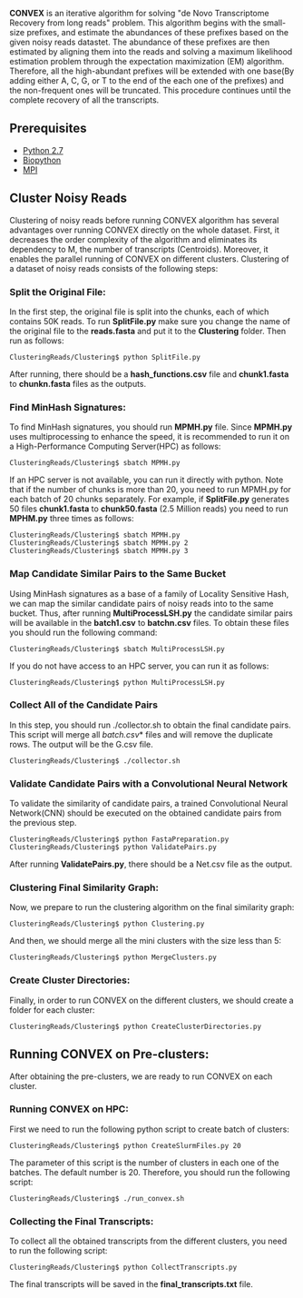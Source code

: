 **CONVEX** is an iterative algorithm for solving "de Novo Transcriptome Recovery from long reads" problem. This algorithm begins with the small-size prefixes, and estimate
the abundances of these prefixes based on the given noisy reads datastet. The abundance of these prefixes are then estimated by aligning them into the reads and solving a maximum likelihood estimation problem
through the expectation maximization (EM) algorithm. 
Therefore, all the high-abundant prefixes will be extended with one base(By adding either A, C, G, or T to the end of the each one of the prefixes) and the non-frequent ones will be truncated. 
This procedure continues until the complete recovery of all the transcripts. 

## Prerequisites
* [Python 2.7](https://www.python.org/download/releases/2.7/)
* [Biopython](https://biopython.org/wiki/Download)  
* [MPI](https://askubuntu.com/questions/1010438/how-can-i-install-mpich-library)

## Cluster Noisy Reads
Clustering of noisy reads before running CONVEX algorithm has several advantages over running CONVEX directly on the whole dataset.
First, it decreases the order complexity of the algorithm and eliminates its dependency to M, the number of transcripts (Centroids).
Moreover, it enables the parallel running of CONVEX on different clusters. Clustering of a dataset of noisy reads consists of the following steps:

### Split the Original File:
In the first step, the original file is split into the chunks, each of which contains 50K reads.
To run **SplitFile.py** make sure you change the name of the original file to the **reads.fasta** and put it to the **Clustering** folder. Then run as follows:
```
ClusteringReads/Clustering$ python SplitFile.py
```
After running, there should be a **hash_functions.csv** file and **chunk1.fasta** to **chunkn.fasta** files as the outputs.

### Find MinHash Signatures:
To find MinHash signatures, you should run **MPMH.py** file. Since **MPMH.py** uses multiprocessing to enhance the speed, 
it is recommended to run it on a High-Performance Computing Server(HPC) as follows:
```
ClusteringReads/Clustering$ sbatch MPMH.py
```
If an HPC server is not available, you can run it directly with python. Note that if the number of chunks is more than 20, you need to run MPMH.py for each batch of 20 chunks separately.
For example, if **SplitFile.py** generates 50 files **chunk1.fasta** to **chunk50.fasta** (2.5 Million reads) you need to run **MPHM.py** three times as follows:

```
ClusteringReads/Clustering$ sbatch MPMH.py
ClusteringReads/Clustering$ sbatch MPMH.py 2
ClusteringReads/Clustering$ sbatch MPMH.py 3
```

### Map Candidate Similar Pairs to the Same Bucket
Using MinHash signatures as a base of a family of Locality Sensitive Hash, we can map the similar candidate pairs of noisy reads into to the same bucket. Thus, after running 
**MultiProcessLSH.py** the candidate similar pairs will be available in the **batch1.csv** to **batchn.csv** files. To obtain these files you should run the following command:
```
ClusteringReads/Clustering$ sbatch MultiProcessLSH.py
```
If you do not have access to an HPC server, you can run it as follows:
```
ClusteringReads/Clustering$ python MultiProcessLSH.py
```

### Collect All of the Candidate Pairs
In this step, you should run ./collector.sh to obtain the final candidate pairs. This script will merge all **batch*.csv** files and will remove the duplicate rows.
The output will be the G.csv file.
```
ClusteringReads/Clustering$ ./collector.sh
```


### Validate Candidate Pairs with a Convolutional Neural Network
To validate the similarity of candidate pairs, a trained Convolutional Neural Network(CNN) should be executed on the obtained candidate pairs from the previous step. 

```
ClusteringReads/Clustering$ python FastaPreparation.py
ClusteringReads/Clustering$ python ValidatePairs.py
```
After running **ValidatePairs.py**, there should be a Net.csv file as the output.


### Clustering Final Similarity Graph:
Now, we prepare to run the clustering algorithm on the final similarity graph:
```
ClusteringReads/Clustering$ python Clustering.py
```

And then, we should merge all the mini clusters with the size less than 5:
```
ClusteringReads/Clustering$ python MergeClusters.py
```

### Create Cluster Directories:
Finally, in order to run CONVEX on the different clusters, we should create a folder for each cluster:
```
ClusteringReads/Clustering$ python CreateClusterDirectories.py
```

## Running CONVEX on Pre-clusters:
After obtaining the pre-clusters, we are ready to run CONVEX on each cluster. 

### Running CONVEX on HPC:
First we need to run the following python script to create batch of clusters:

```
ClusteringReads/Clustering$ python CreateSlurmFiles.py 20
```
The parameter of this script is the number of clusters in each one of the batches. The default number is 20. 
Therefore, you should run the following script:
```
ClusteringReads/Clustering$ ./run_convex.sh
```
### Collecting the Final Transcripts:
To collect all the obtained transcripts from the different clusters, you need to run the following script:
```
ClusteringReads/Clustering$ python CollectTranscripts.py
```

The final transcripts will be saved in the **final_transcripts.txt** file.